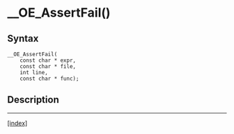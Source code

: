 # __OE_AssertFail()



## Syntax

    __OE_AssertFail(
        const char * expr,
        const char * file,
        int line,
        const char * func);
## Description 

---
[[index]](index.md)

